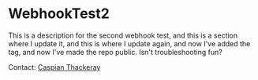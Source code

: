 # WebhookTest2
This is a description for the second webhook test, and this is a section where I update it, and this is where I update again, and now I've added the tag, and now I've made the repo public. Isn't troubleshooting fun?


Contact: <a href="mailto:caspiant@sccwrp.org">Caspian Thackeray</a><br>

